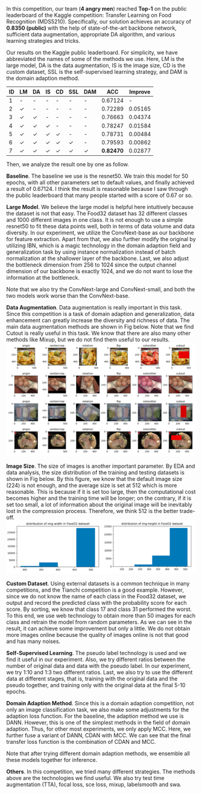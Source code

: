 In this competition, our team (**4 angry men**) reached **Top-1** on the public leaderboard of the Kaggle competition: Transfer Learning on Food Recognition (MDS5210). Specifically, our solution achieves an accuracy of **0.8350 (public)** with the help of state-of-the-art backbone network, sufficient data augmentation, appropriate DA algorithm, and various learning strategies and tricks.

Our results on the Kaggle public leaderboard. For simplicity, we have abbreviated the names of some of the methods we use. Here, LM is the large model, DA is the data augmentation, IS is the image size, CD is the custom dataset, SSL is the self-supervised learning strategy, and DAM is the domain adaption method.

| ID | LM | DA | IS | CD | SSL | DAM | ACC      | Improve  |
|----|----|----|----|----|-----|-----|----------|----------|
| 1  | \- | \- | \- | \- | \-  | \-  | 0\.67124 | \-       |
| 2  | ✓  | \- | \- | \- | \-  | \-  | 0\.72289 | 0\.05165 |
| 3  | ✓  | ✓  | \- | \- | \-  | \-  | 0\.76663 | 0\.04374 |
| 4  | ✓  | ✓  | ✓  | \- | \-  | \-  | 0\.78247 | 0\.01584 |
| 5  | ✓  | ✓  | ✓  | ✓  | \-  | \-  | 0\.78731 | 0\.00484 |
| 6  | ✓  | ✓  | ✓  | ✓  | ✓   | \-  | 0\.79593 | 0\.00862 |
| 7  | ✓  | ✓  | ✓  | ✓  | ✓   | ✓   | **0\.82470** | 0\.02877 |

Then, we analyze the result one by one as follow.

**Baseline**. The baseline we use is the resnet50. We train this model for 50 epochs, with all other parameters set to default values, and finally achieved a result of 0.67124. I think the result is reasonable because I saw through the public leaderboard that many people started with a score of 0.67 or so.
    
**Large Model**. We believe the large model is helpful here intuitively because the dataset is not that easy. The Food32 dataset has 32 different classes and 1000 different images in one class. It is not enough to use a simple resnet50 to fit these data points well, both in terms of data volume and data diversity. In our experiment, we utilize the ConvNext-base as our backbone for feature extraction. Apart from that, we also further modify the original by utilizing IBN, which is a magic technology in the domain adaption field and generalization task by using instance normalization instead of batch normalization at the shallower layer of the backbone. Last, we also adjust the bottleneck dimension from 256 to 1024 since the output channel dimension of our backbone is exactly 1024, and we do not want to lose the information at the bottleneck. 
    
Note that we also try the ConvNext-large and ConvNext-small, and both the two models work worse than the ConvNext-base.
    
**Data Augmentation**. Data augmentation is really important in this task. Since this competition is a task of domain adaption and generalization, data enhancement can greatly increase the diversity and richness of data. The main data augmentation methods are shown in Fig below. Note that we find Cutout is really useful in this task. We know that there are also many other methods like Mixup, but we do not find them useful to our results. 
![](figs/dataaug.png)

**Image Size**. The size of images is another important parameter. By EDA and data analysis, the size distribution of the training and testing datasets is shown in Fig below. By this figure, we know that the default image size (224) is not enough, and the average size is set at 512 which is more reasonable. This is because if it is set too large, then the computational cost becomes higher and the training time will be longer; on the contrary, if it is set too small, a lot of information about the original image will be inevitably lost in the compression process. Therefore, we think 512 is the better trade-off.
![](figs/food32.png)

**Custom Dataset**. Using external datasets is a common technique in many competitions, and the Tianchi competition is a good example. However, since we do not know the name of each class in the Food32 dataset, we output and record the predicted class with the probability score for each score. By sorting, we know that class 17 and class 31 performed the worst. To this end, we use web technology to obtain more than 50 images for each class and retrain the model from random parameters. As we can see in the result, it can achieve some improvement but only a little. We do not obtain more images online because the quality of images online is not that good and has many noises.

**Self-Supervised Learning**. The pseudo label technology is used and we find it useful in our experiment. Also, we try different ratios between the number of original data and data with the pseudo label. In our experiment, we try 1:10 and 1:3 two different ratios. Last, we also try to use the different data at different stages, that is, training with the original data and the pseudo together, and training only with the original data at the final 5-10 epochs. 

**Domain Adaption Method**. Since this is a domain adaption competition, not only an image classification task, we also make some adjustments for the adaption loss function. For the baseline, the adaption method we use is DANN. However, this is one of the simplest methods in the field of domain adaption. Thus, for other most experiments, we only apply MCC. Here, we further fuse a variant of DANN, CDAN with MCC. We can see that the final transfer loss function is the combination of CDAN and MCC.

Note that after trying different domain adaption methods, we ensemble all these models together for inference.

**Others**. In this competition, we tried many different strategies. The methods above are the technologies we find useful. We also try test time augmentation (TTA), focal loss, sce loss, mixup, labelsmooth and swa.
